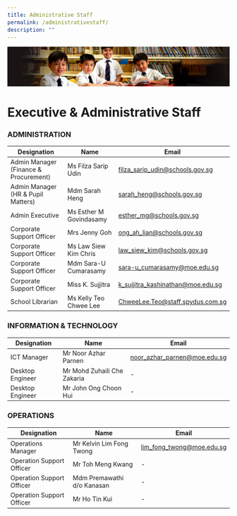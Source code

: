 ```yaml
---
title: Administrative Staff
permalink: /administrativestaff/
description: ""
---
```

![](/images/Sub-banner1.jpg)

Executive & Administrative Staff
====================

### ADMINISTRATION

| Designation | Name | Email |
|---|---|---|
| Admin Manager (Finance & Procurement) | Ms Filza Sarip Udin | [filza\_sarip\_udin@schools.gov.sg](mailto:filza_sarip_udin@schools.gov.sg) |
| Admin Manager (HR & Pupil Matters) | Mdm Sarah Heng | [sarah\_heng@schools.gov.sg](mailto:sarah_heng@schools.gov.sg) |
| Admin Executive | Ms Esther M Govindasamy | [esther\_mg@schools.gov.sg](mailto:esther_mg@schools.gov.sg) |
| Corporate Support Officer | Mrs Jenny Goh | [ong\_ah\_lian@schools.gov.sg](mailto:ong_ah_lian@schools.gov.sg) |
| Corporate Support Officer | Ms Law Siew Kim Chris | [law\_siew\_kim@schools.gov.sg](mailto:law_siew_kim@schools.gov.sg) |
| Corporate Support Officer | Mdm Sara-U Cumarasamy | [sara-u\_cumarasamy@moe.edu.sg](mailto:sara-u_cumarasamy@moe.edu.sg) |
| Corporate Support Officer | Miss K. Sujjitra  | [k\_sujjitra\_kashinathan@moe.edu.sg](mailto:k_sujjitra_kashinathan@moe.edu.sg) |
| School Librarian | Ms Kelly Teo Chwee Lee | [ChweeLee.Teo@staff.spydus.com.sg](mailto:ChweeLee.Teo@staff.spydus.com.sg) |

### INFORMATION & TECHNOLOGY

| Designation | Name | Email |
|---|---|---|
| ICT Manager | Mr Noor Azhar Parnen | [noor\_azhar\_parnen@moe.edu.sg](mailto:noor_azhar_parnen@moe.edu.sg) |
| Desktop Engineer | Mr Mohd Zuhaili Che Zakaria | - |
| Desktop Engineer | Mr John Ong Choon Hui | - |

### OPERATIONS

| Designation | Name | Email
|---|---|---|
| Operations Manager | Mr Kelvin Lim Fong Twong | [lim\_fong\_twong@moe.edu.sg](mailto:lim_fong_twong@moe.edu.sg) |
| Operation Support Officer | Mr Toh Meng Kwang | - |
| Operation Support Officer | Mdm Premawathi d/o Kanasan | - |
| Operation Support Officer | Mr Ho Tin Kui | - |